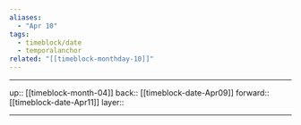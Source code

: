 ```yaml
---
aliases:
  - "Apr 10"
tags:
  - timeblock/date
  - temporalanchor
related: "[[timeblock-monthday-10]]"
---
```




***

up:: [[timeblock-month-04]]
back:: [[timeblock-date-Apr09]]
forward:: [[timeblock-date-Apr11]]
layer:: 

***
